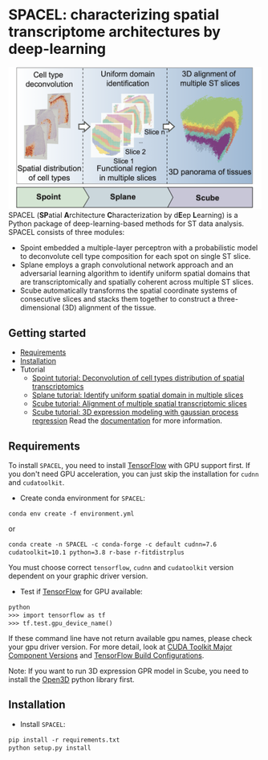 # SPACEL: characterizing spatial transcriptome architectures by deep-learning
![Overview](docs/_static/img/figure1.png "Overview")
SPACEL (**SP**atial **A**rchitecture **C**haracterization by d**E**ep **L**earning) is a Python package of deep-learning-based methods for ST data analysis. SPACEL consists of three modules: 
* Spoint embedded a multiple-layer perceptron with a probabilistic model to deconvolute cell type composition for each spot on single ST slice.
* Splane employs a graph convolutional network approach and an adversarial learning algorithm to identify uniform spatial domains that are transcriptomically and spatially coherent across multiple ST slices.
* Scube automatically transforms the spatial coordinate systems of consecutive slices and stacks them together to construct a three-dimensional (3D) alignment of the tissue.

## Getting started
* [Requirements](#Requirements)
* [Installation](#Installation)
* Tutorial
    * [Spoint tutorial: Deconvolution of cell types distribution of spatial transcriptomics](tutorial/deconvolution_of_cell_types_distribution.ipynb)
    * [Splane tutorial: Identify uniform spatial domain in multiple slices](tutorial/identification_of_uniform_spatial_domain.ipynb)
    * [Scube tutorial: Alignment of multiple spatial transcriptomic slices](tutorial/alignment_of_multiple_slices.ipynb)
    * [Scube tutorial: 3D expression modeling with gaussian process regression](tutorial/3D_expression_modeling.ipynb)
Read the [documentation](https://SPACEL.readthedocs.io) for more information.
    
## Requirements

To install `SPACEL`, you need to install [TensorFlow](https://www.tensorflow.org/) with GPU support first. If you don't need GPU acceleration, you can just skip the installation for `cudnn` and `cudatoolkit`.
* Create conda environment for `SPACEL`:
```
conda env create -f environment.yml
```
or
```
conda create -n SPACEL -c conda-forge -c default cudnn=7.6 cudatoolkit=10.1 python=3.8 r-base r-fitdistrplus
```
You must choose correct `tensorflow`, `cudnn` and `cudatoolkit` version dependent on your graphic driver version. 
* Test if [TensorFlow](https://www.tensorflow.org/) for GPU available:
```
python
>>> import tensorflow as tf
>>> tf.test.gpu_device_name()
```
If these command line have not return available gpu names, please check your gpu driver version. For more detail, look at [CUDA Toolkit Major Component Versions](https://docs.nvidia.com/cuda/cuda-toolkit-release-notes/index.html#cuda-major-component-versions) and [TensorFlow Build Configurations](https://www.tensorflow.org/install/source#tested_build_configurations).

Note: If you want to run 3D expression GPR model in Scube, you need to install the [Open3D](http://www.open3d.org/docs/release/) python library first.

## Installation
* Install `SPACEL`:
```
pip install -r requirements.txt
python setup.py install
```

